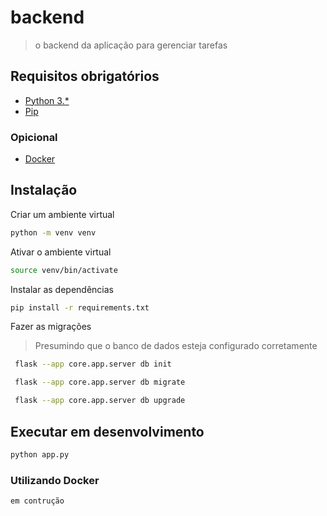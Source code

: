 # backend
> o backend da aplicação para gerenciar tarefas


## Requisitos obrigatórios
- [Python 3.*](https://www.python.org/downloads/)
- [Pip](https://pip.pypa.io/en/stable/installing/)

### Opicional
- [Docker](https://www.docker.com/products/docker-desktop)

## Instalação

Criar um ambiente virtual
```bash
python -m venv venv
```

Ativar o ambiente virtual
```bash
source venv/bin/activate
```

Instalar as dependências
```bash
pip install -r requirements.txt
```

Fazer as migrações
> Presumindo que o banco de dados esteja configurado corretamente
```bash
 flask --app core.app.server db init
```

```bash
 flask --app core.app.server db migrate
```

```bash
 flask --app core.app.server db upgrade
```

## Executar em desenvolvimento
```bash
python app.py
```

### Utilizando Docker
```bash
em contrução
```